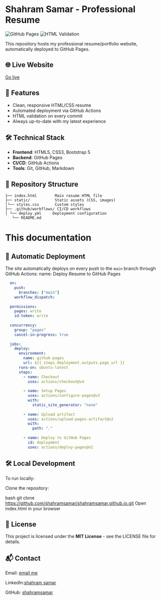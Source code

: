 # Shahram Samar - Professional Resume

![GitHub Pages](https://github.com/shahramsamar/shahramsamar.github.io/actions/workflows/deploy.yml/badge.svg)
![HTML Validation](https://img.shields.io/badge/HTML-Valid-brightgreen)

This repository hosts my professional resume/portfolio website, automatically deployed to GitHub Pages.

## 🌐 Live Website
[Go live](shahramsamar.netlify.app/)

## 🚀 Features
- Clean, responsive HTML/CSS resume
- Automated deployment via GitHub Actions
- HTML validation on every commit
- Always up-to-date with my latest experience

## 🛠️ Technical Stack
- **Frontend**: HTML5, CSS3, Bootstrap 5
- **Backend**: GitHub Pages
- **CI/CD**: GitHub Actions
- **Tools**: Git, GitHub, Markdown

## 📂 Repository Structure
```
├── index.html        Main resume HTML file
├── static/           Static assets (CSS, images)
│└── styles.css       Custom styles
├── .github/workflows/ CI/CD workflows
│ └── deploy.yml     Deployment configuration
   └── README.md
```
# This documentation
## 🚄 Automatic Deployment
The site automatically deploys on every push to the `main` branch through GitHub Actions:
name: Deploy Resume to GitHub Pages
``` yml
  on:
    push:
      branches: ["main"]
    workflow_dispatch:
  
  permissions:
    pages: write
    id-token: write
  
  concurrency:
    group: "pages"
    cancel-in-progress: true
  
  jobs:
    deploy:
      environment:
        name: github-pages
        url: ${{ steps.deployment.outputs.page_url }}
      runs-on: ubuntu-latest
      steps:
        - name: Checkout
          uses: actions/checkout@v4
  
        - name: Setup Pages
          uses: actions/configure-pages@v3
          with:
            static_site_generator: "none"
  
        - name: Upload artifact
          uses: actions/upload-pages-artifact@v2
          with:
            path: "."
  
        - name: Deploy to GitHub Pages
          id: deployment
          uses: actions/deploy-pages@v2
```
        
## 🛠️ Local Development
To run locally:

Clone the repository:

bash
git clone https://github.com/shahramsamar/shahramsamar.github.io.git
Open index.html in your browser

## 📜 License
This project is licensed under the **MIT License** - see the LICENSE file for details.

## 📬 Contact
Email: [email me](shahramsamar.dev@gmail.com)

LinkedIn:[shahram samar](https://www.linkedin.com/in/shahram-samar/) 

GitHub: [shahramsamar]( https://github.com/shahramsamar)
